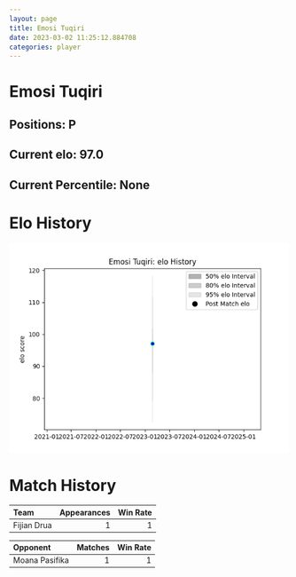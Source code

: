 ```yaml
---  
layout: page  
title: Emosi Tuqiri  
date: 2023-03-02 11:25:12.884708  
categories: player  
---
```

# Emosi Tuqiri

## Positions: P

## Current elo: 97.0

## Current Percentile: None

# Elo History


![elo history](history_EmosiTuqiri.png)
# Match History


| Team        |   Appearances |   Win Rate |
|:------------|--------------:|-----------:|
| Fijian Drua |             1 |          1 |

| Opponent       |   Matches |   Win Rate |
|:---------------|----------:|-----------:|
| Moana Pasifika |         1 |          1 |